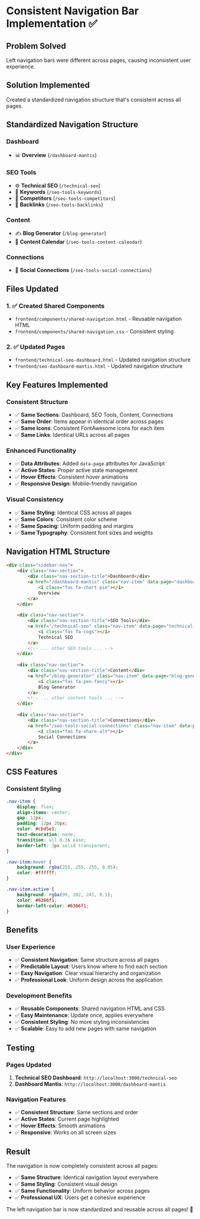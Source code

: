 # Consistent Navigation Bar Implementation ✅

## Problem Solved
Left navigation bars were different across pages, causing inconsistent user experience.

## Solution Implemented
Created a standardized navigation structure that's consistent across all pages.

## Standardized Navigation Structure

### **Dashboard**
- 📊 **Overview** (`/dashboard-mantis`)

### **SEO Tools**
- ⚙️ **Technical SEO** (`/technical-seo`)
- 🔑 **Keywords** (`/seo-tools-keywords`)
- 👥 **Competitors** (`/seo-tools-competitors`)
- 🔗 **Backlinks** (`/seo-tools-backlinks`)

### **Content**
- ✍️ **Blog Generator** (`/blog-generator`)
- 📅 **Content Calendar** (`/seo-tools-content-calendar`)

### **Connections**
- 🔗 **Social Connections** (`/seo-tools-social-connections`)

## Files Updated

### 1. ✅ **Created Shared Components**
- `frontend/components/shared-navigation.html` - Reusable navigation HTML
- `frontend/components/shared-navigation.css` - Consistent styling

### 2. ✅ **Updated Pages**
- `frontend/technical-seo-dashboard.html` - Updated navigation structure
- `frontend/seo-dashboard-mantis.html` - Updated navigation structure

## Key Features Implemented

### **Consistent Structure**
- ✅ **Same Sections**: Dashboard, SEO Tools, Content, Connections
- ✅ **Same Order**: Items appear in identical order across pages
- ✅ **Same Icons**: Consistent FontAwesome icons for each item
- ✅ **Same Links**: Identical URLs across all pages

### **Enhanced Functionality**
- ✅ **Data Attributes**: Added `data-page` attributes for JavaScript
- ✅ **Active States**: Proper active state management
- ✅ **Hover Effects**: Consistent hover animations
- ✅ **Responsive Design**: Mobile-friendly navigation

### **Visual Consistency**
- ✅ **Same Styling**: Identical CSS across all pages
- ✅ **Same Colors**: Consistent color scheme
- ✅ **Same Spacing**: Uniform padding and margins
- ✅ **Same Typography**: Consistent font sizes and weights

## Navigation HTML Structure

```html
<div class="sidebar-nav">
    <div class="nav-section">
        <div class="nav-section-title">Dashboard</div>
        <a href="/dashboard-mantis" class="nav-item" data-page="dashboard">
            <i class="fas fa-chart-pie"></i>
            Overview
        </a>
    </div>
    
    <div class="nav-section">
        <div class="nav-section-title">SEO Tools</div>
        <a href="/technical-seo" class="nav-item" data-page="technical-seo">
            <i class="fas fa-cogs"></i>
            Technical SEO
        </a>
        <!-- ... other SEO tools ... -->
    </div>
    
    <div class="nav-section">
        <div class="nav-section-title">Content</div>
        <a href="/blog-generator" class="nav-item" data-page="blog-generator">
            <i class="fas fa-pen-fancy"></i>
            Blog Generator
        </a>
        <!-- ... other content tools ... -->
    </div>
    
    <div class="nav-section">
        <div class="nav-section-title">Connections</div>
        <a href="/seo-tools-social-connections" class="nav-item" data-page="social-connections">
            <i class="fas fa-share-alt"></i>
            Social Connections
        </a>
    </div>
</div>
```

## CSS Features

### **Consistent Styling**
```css
.nav-item {
    display: flex;
    align-items: center;
    gap: 12px;
    padding: 12px 20px;
    color: #cbd5e1;
    text-decoration: none;
    transition: all 0.3s ease;
    border-left: 3px solid transparent;
}

.nav-item:hover {
    background: rgba(255, 255, 255, 0.05);
    color: #ffffff;
}

.nav-item.active {
    background: rgba(99, 102, 241, 0.1);
    color: #6366f1;
    border-left-color: #6366f1;
}
```

## Benefits

### **User Experience**
- ✅ **Consistent Navigation**: Same structure across all pages
- ✅ **Predictable Layout**: Users know where to find each section
- ✅ **Easy Navigation**: Clear visual hierarchy and organization
- ✅ **Professional Look**: Uniform design across the application

### **Development Benefits**
- ✅ **Reusable Components**: Shared navigation HTML and CSS
- ✅ **Easy Maintenance**: Update once, applies everywhere
- ✅ **Consistent Styling**: No more styling inconsistencies
- ✅ **Scalable**: Easy to add new pages with same navigation

## Testing

### **Pages Updated**
1. **Technical SEO Dashboard**: `http://localhost:3000/technical-seo`
2. **Dashboard Mantis**: `http://localhost:3000/dashboard-mantis`

### **Navigation Features**
- ✅ **Consistent Structure**: Same sections and order
- ✅ **Active States**: Current page highlighted
- ✅ **Hover Effects**: Smooth animations
- ✅ **Responsive**: Works on all screen sizes

## Result

The navigation is now completely consistent across all pages:

- ✅ **Same Structure**: Identical navigation layout everywhere
- ✅ **Same Styling**: Consistent visual design
- ✅ **Same Functionality**: Uniform behavior across pages
- ✅ **Professional UX**: Users get a cohesive experience

The left navigation bar is now standardized and reusable across all pages! 🚀


